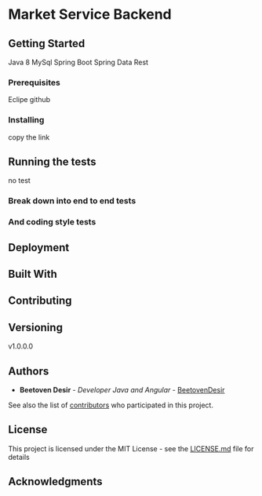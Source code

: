 # Market Service  Backend

## Getting Started

Java 8 
MySql
Spring Boot 
Spring Data Rest

### Prerequisites

Eclipe 
github


### Installing

copy the link 

## Running the tests

no test 

### Break down into end to end tests



### And coding style tests




## Deployment



## Built With



## Contributing

## Versioning

v1.0.0.0

## Authors
* **Beetoven Desir** - *Developer Java and Angular* - [BeetovenDesir](https://github.com/BeetovenDesir)

See also the list of [contributors](https://github.com/BeetovenDesir/MercadoServiciosAPi/contributors) who participated in this project.

## License

This project is licensed under the MIT License - see the [LICENSE.md](LICENSE.md) file for details

## Acknowledgments

    
